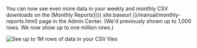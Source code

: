 You can now see even more data in your weekly and monthly CSV downloads on the [Monthly Reports]({{ site.baseurl }}/manual/monthly-reports.html) page in the Admin Center. (We'd previously shown up to 1,000 rows. We now show up to one million rows.)

![See up to 1M rows of data in your CSV files](https://d3qcdigd1fhos0.cloudfront.net/blog/img/feature-2014-02-01-analytics-queries.png "See up to 1M rows of data in your CSV files")